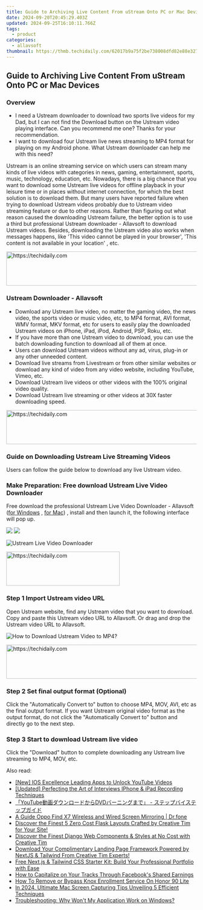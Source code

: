 ```yaml
---
title: Guide to Archiving Live Content From uStream Onto PC or Mac Devices
date: 2024-09-20T20:45:29.403Z
updated: 2024-09-25T16:10:11.766Z
tags:
  - product
categories:
  - allavsoft
thumbnail: https://thmb.techidaily.com/62017b9a75f2be738008dfd82e88e32736119212be885f48835d0be5b0d3459a.jpg
---
```


## Guide to Archiving Live Content From uStream Onto PC or Mac Devices

### Overview

* I need a Ustream downloader to download two sports live videos for my Dad, but I can not find the Download button on the Ustream video playing interface. Can you recommend me one? Thanks for your recommendation.
* I want to download four Ustream live news streaming to MP4 format for playing on my Android phone. What Ustream downloader can help me with this need?

Ustream is an online streaming service on which users can stream many kinds of live videos with categories in news, gaming, entertainment, sports, music, technology, education, etc. Nowadays, there is a big chance that you want to download some Ustream live videos for offline playback in your leisure time or in places without internet connection, for which the best solution is to download them. But many users have reported failure when trying to download Ustream videos probably due to Ustream video streaming feature or due to other reasons. Rather than figuring out what reason caused the downloading Ustream failure, the better option is to use a third but professional Ustream downloader - Allavsoft to download Ustream videos. Besides, downloading the Ustream video also works when messages happens, like 'This video cannot be played in your browser', 'This content is not available in your location' , etc.

<!-- affiliate ads begin -->
<a href="https://unicoeye.pxf.io/c/5597632/2134229/18498" target="_top" id="2134229">
  <img src="//a.impactradius-go.com/display-ad/18498-2134229" border="0" alt="https://techidaily.com" width="728" height="90"/>
</a>
<img height="0" width="0" src="https://unicoeye.pxf.io/i/5597632/2134229/18498" style="position:absolute;visibility:hidden;" border="0" />
<!-- affiliate ads end -->

### Ustream Downloader - Allavsoft

* Download any Ustream live video, no matter the gaming video, the news video, the sports video or music video, etc, to MP4 format, AVI format, WMV format, MKV format, etc for users to easily play the downloaded Ustream videos on iPhone, iPad, iPod, Android, PSP, Roku, etc.
* If you have more than one Ustream video to download, you can use the batch downloading function to download all of them at once.
* Users can download Ustream videos without any ad, virus, plug-in or any other unneeded content.
* Download live streams from Livestream or from other similar websites or download any kind of video from any video website, including YouTube, Vimeo, etc.
* Download Ustream live videos or other videos with the 100% original video quality.
* Download Ustream live streaming or other videos at 30X faster downloading speed.

<!-- affiliate ads begin -->
<a href="https://appsumo.8odi.net/c/5597632/2111965/7443" target="_top" id="2111965">
  <img src="//a.impactradius-go.com/display-ad/7443-2111965" border="0" alt="https://techidaily.com" width="728" height="90"/>
</a>
<img height="0" width="0" src="https://appsumo.8odi.net/i/5597632/2111965/7443" style="position:absolute;visibility:hidden;" border="0" />
<!-- affiliate ads end -->

### Guide on Downloading Ustream Live Streaming Videos

Users can follow the guide below to download any live Ustream video.

### Make Preparation: Free download Ustream Live Video Downloader

Free download the professional Ustream Live Video Downloader - Allavsoft ([for Windows](https://tools.techidaily.com/allavsoft/products/) , [for Mac](https://tools.techidaily.com/allavsoft/products/)) , install and then launch it, the following interface will pop up.

[![](https://www.allavsoft.com/how-to/../images/how-to/free-download-win.jpg)](https://tools.techidaily.com/allavsoft/products/) [![](https://www.allavsoft.com/how-to/../images/how-to/free-download-mac.jpg)](https://tools.techidaily.com/allavsoft/products/)

![Ustream Live Video Downloader](https://www.allavsoft.com/how-to/../images/allavsoft/screen-shot-600.jpg)

<!-- affiliate ads begin -->
<a href="https://aligracehair.sjv.io/c/5597632/1975802/19272" target="_top" id="1975802">
  <img src="//a.impactradius-go.com/display-ad/19272-1975802" border="0" alt="https://techidaily.com" width="300" height="90"/>
</a>
<img height="0" width="0" src="https://aligracehair.sjv.io/i/5597632/1975802/19272" style="position:absolute;visibility:hidden;" border="0" />
<!-- affiliate ads end -->

### Step 1 Import Ustream video URL

Open Ustream website, find any Ustream video that you want to download. Copy and paste this Ustream video URL to Allavsoft. Or drag and drop the Ustream video URL to Allavsoft.

![How to Download Ustream Video to MP4?](https://www.allavsoft.com/how-to/../images/how-to/download-rtmp-video/download-rtmp-video.jpg)

<!-- affiliate ads begin -->
<a href="https://ursime.pxf.io/c/5597632/2136536/16384" target="_top" id="2136536">
  <img src="//a.impactradius-go.com/display-ad/16384-2136536" border="0" alt="https://techidaily.com" width="728" height="90"/>
</a>
<img height="0" width="0" src="https://ursime.pxf.io/i/5597632/2136536/16384" style="position:absolute;visibility:hidden;" border="0" />
<!-- affiliate ads end -->

### Step 2 Set final output format (Optional)

Click the "Automatically Convert to" button to choose MP4, MOV, AVI, etc as the final output format. If you want Ustream original video format as the output format, do not click the "Automatically Convert to" button and directly go to the next step.

### Step 3 Start to download Ustream live video

Click the "Download" button to complete downloading any Ustream live streaming to MP4, MOV, etc.

<ins class="adsbygoogle"
     style="display:block"
     data-ad-format="autorelaxed"
     data-ad-client="ca-pub-7571918770474297"
     data-ad-slot="1223367746"></ins>

<ins class="adsbygoogle"
     style="display:block"
     data-ad-client="ca-pub-7571918770474297"
     data-ad-slot="8358498916"
     data-ad-format="auto"
     data-full-width-responsive="true"></ins>

<span class="atpl-alsoreadstyle">Also read:</span>
<div><ul>
<li><a href="https://facebook-video-footage.techidaily.com/new-ios-excellence-leading-apps-to-unlock-youtube-videos/"><u>[New] IOS Excellence Leading Apps to Unlock YouTube Videos</u></a></li>
<li><a href="https://extra-guidance.techidaily.com/updated-perfecting-the-art-of-interviews-iphone-and-ipad-recording-techniques/"><u>[Updated] Perfecting the Art of Interviews IPhone & iPad Recording Techniques</u></a></li>
<li><a href="https://tech-hub.techidaily.com/youtubedvd/"><u>「YouTube動画ダウンロードからDVDバーニングまで」 - ステップバイステップガイド</u></a></li>
<li><a href="https://screen-mirror.techidaily.com/a-guide-oppo-find-x7-wireless-and-wired-screen-mirroring-drfone-by-drfone-android/"><u>A Guide Oppo Find X7 Wireless and Wired Screen Mirroring | Dr.fone</u></a></li>
<li><a href="https://win-manuals.techidaily.com/discover-the-finest-5-zero-cost-flask-layouts-crafted-by-creative-tim-for-your-site/"><u>Discover the Finest 5 Zero Cost Flask Layouts Crafted by Creative Tim for Your Site!</u></a></li>
<li><a href="https://win-manuals.techidaily.com/discover-the-finest-django-web-components-and-styles-at-no-cost-with-creative-tim/"><u>Discover the Finest Django Web Components & Styles at No Cost with Creative Tim</u></a></li>
<li><a href="https://win-manuals.techidaily.com/download-your-complimentary-landing-page-framework-powered-by-nextjs-and-tailwind-from-creative-tim-experts/"><u>Download Your Complimentary Landing Page Framework Powered by NextJS & Tailwind From Creative Tim Experts!</u></a></li>
<li><a href="https://win-manuals.techidaily.com/free-nextjs-and-tailwind-css-starter-kit-build-your-professional-portfolio-with-ease/"><u>Free Next.js & Tailwind CSS Starter Kit: Build Your Professional Portfolio with Ease</u></a></li>
<li><a href="https://facebook.techidaily.com/how-to-capitalize-on-your-tracks-through-facebooks-shared-earnings/"><u>How to Capitalize on Your Tracks Through Facebook's Shared Earnings</u></a></li>
<li><a href="https://unlock-android.techidaily.com/how-to-remove-or-bypass-knox-enrollment-service-on-honor-90-lite-by-drfone-android/"><u>How To Remove or Bypass Knox Enrollment Service On Honor 90 Lite</u></a></li>
<li><a href="https://screen-capture.techidaily.com/in-2024-ultimate-mac-screen-capturing-tips-unveiling-5-efficient-techniques/"><u>In 2024, Ultimate Mac Screen Capturing Tips Unveiling 5 Efficient Techniques</u></a></li>
<li><a href="https://win-forum.techidaily.com/troubleshooting-why-wont-my-application-work-on-windows/"><u>Troubleshooting: Why Won't My Application Work on Windows?</u></a></li>
</ul></div>

